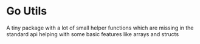 # Go Utils

A tiny package with a lot of small helper functions which are missing in the standard api helping with some basic features like arrays and structs
